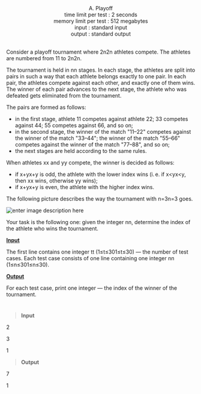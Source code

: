 <div align="center">A. Playoff</div>
<div align="center">time limit per test : 2 seconds</div>
<div align="center">memory limit per test : 512 megabytes</div>
<div align="center">input : standard input</div>
<div align="center">output : standard output</div><br>



Consider a playoff tournament where  2n2n  athletes compete. The athletes are numbered from  11  to  2n2n.

The tournament is held in  nn  stages. In each stage, the athletes are split into pairs in such a way that each athlete belongs exactly to one pair. In each pair, the athletes compete against each other, and exactly one of them wins. The winner of each pair advances to the next stage, the athlete who was defeated gets eliminated from the tournament.

The pairs are formed as follows:

-   in the first stage, athlete  11  competes against athlete  22;  33  competes against  44;  55  competes against  66, and so on;
-   in the second stage, the winner of the match "11–22" competes against the winner of the match "33–44"; the winner of the match "55–66" competes against the winner of the match "77–88", and so on;
-   the next stages are held according to the same rules.

When athletes  xx  and  yy  compete, the winner is decided as follows:

-   if  x+yx+y  is odd, the athlete with the lower index wins (i. e. if  x<yx<y, then  xx  wins, otherwise  yy  wins);
-   if  x+yx+y  is even, the athlete with the higher index wins.

The following picture describes the way the tournament with  n=3n=3  goes.

![enter image description here](https://espresso.codeforces.com/b4d1f5820e5d7709f5ae5211412e5a2be30315c5.png)

Your task is the following one: given the integer  nn, determine the index of the athlete who wins the tournament.

<u> **Input**</u> 

The first line contains one integer  tt  (1≤t≤301≤t≤30) — the number of test cases.
Each test case consists of one line containing one integer  nn  (1≤n≤301≤n≤30).  

 <U>**Output**</u>

For each test case, print one integer — the index of the winner of the tournament.      
#

>**Input**  

2  

3  

1  


>**Output** 

7  

1
